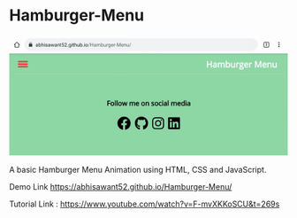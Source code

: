 # Hamburger-Menu
![Screenshot](preview.gif)

A basic Hamburger Menu Animation using HTML, CSS and JavaScript.

Demo Link https://abhisawant52.github.io/Hamburger-Menu/

Tutorial Link : https://www.youtube.com/watch?v=F-mvXKKoSCU&t=269s
